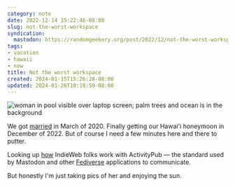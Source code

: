 ```yaml
---
category: note
date: 2022-12-14 15:22:46-08:00
slug: not-the-worst-workspace
syndication:
  mastodon: https://randomgeekery.org/post/2022/12/not-the-worst-workspace/
tags:
- vacation
- hawaii
- now
title: Not the worst workspace
created: 2024-01-15T15:26:28-08:00
updated: 2024-01-26T10:18:59-08:00
---
```


![woman in pool visible over laptop screen; palm trees and ocean is in the background](attachments/img/2022/cover-2022-12-14.jpg "sitting by the pool near the beach while she's in the pool")

We got [married](../../2020/03/got-married-yesterday.md) in March of 2020. Finally getting our Hawai'i honeymoon in December of 2022. But of course I need a few minutes here and there to putter.

Looking up [how](https://indieweb.org/ActivityPub) IndieWeb folks work with ActivityPub — the standard used by Mastodon and other [Fediverse](https://fediverse.party) applications to communicate.

But honestly I'm just taking pics of her and enjoying the sun.
